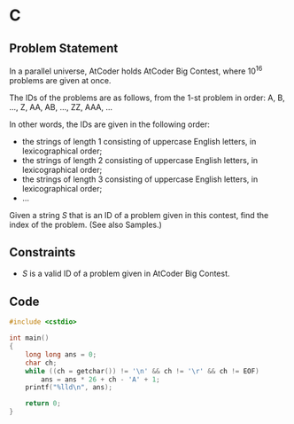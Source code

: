 # C

## Problem Statement

In a parallel universe, AtCoder holds AtCoder Big Contest, where 
$10^{16}$ problems are given at once.

The IDs of the problems are as follows, from the 1-st problem in order: A, B, ..., Z, AA, AB, ..., ZZ, AAA, ...

In other words, the IDs are given in the following order:

- the strings of length 1 consisting of uppercase English letters, in lexicographical order;
- the strings of length 2 consisting of uppercase English letters, in lexicographical order;
- the strings of length 3 consisting of uppercase English letters, in lexicographical order;
- ...

Given a string *S* that is an ID of a problem given in this contest, find the index of the problem. (See also Samples.)

## Constraints

- *S* is a valid ID of a problem given in AtCoder Big Contest.

## Code
```cpp
#include <cstdio>

int main()
{
    long long ans = 0;
    char ch;
    while ((ch = getchar()) != '\n' && ch != '\r' && ch != EOF)
        ans = ans * 26 + ch - 'A' + 1;
    printf("%lld\n", ans);

    return 0;
}

```